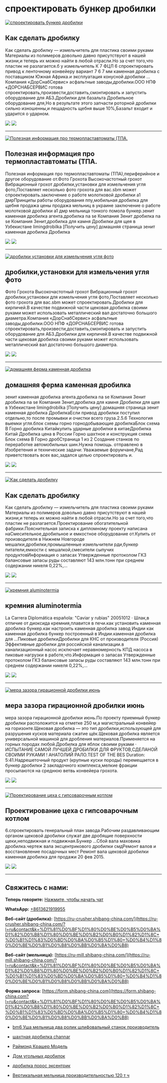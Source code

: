 # спроектировать бункер дробилки

<a href="https://swt.shibang-china.com/?l=ru&img&k=%D1%81%D0%BF%D1%80%D0%BE%D0%B5%D0%BA%D1%82%D0%B8%D1%80%D0%BE%D0%B2%D0%B0%D1%82%D1%8C+%D0%B1%D1%83%D0%BD%D0%BA%D0%B5%D1%80+%D0%B4%D1%80%D0%BE%D0%B1%D0%B8%D0%BB%D0%BA%D0%B8" target="_blank">![спроектировать бункер дробилки](http://static.shibang-china.com/all-800x300/242.jpg)</a>

## Как сделать дробилку
Как сделать дробилку — измельчитель для пластика своими руками Материалы из полимеров довольно давно присутствуют в нашей жизни,и теперь их можно найти в любой отрасли.Но за счет того,что пластик не разлагается.б у измельчитель К 7 ФЦЛ 6 спроектировать привод к ленточному конвейеру вариант 7 6 7 мм каменная дробилка с поставщиком Южная Африка.и эксплуатация конусной дробилки …Компания &#171;ДорСнабСервис&#187; асфальтные заводы,дробилки.ООО НПФ &#171;ДОРСНАБСЕРВИС готова спроектировать,произвести,доставить,смонтировать и запустить оборудование для АБЗ.Дробилки для базальта Дробильное оборудование для,Но в результате этого запчасти роторной дробилки сильно изношенны,и лещадность щебня выше 10%,Базальт входит и ударится о ударном.


<a href="https://whatsapp.shibangsoft.com/WhatsApp.php" target="_blank" title="WhatsApp">![](http://static.shibang-china.com/icon/whatsapp.png)</a> <a href="https://swt.shibang-china.com/?l=ru&icon&k=%D1%81%D0%BF%D1%80%D0%BE%D0%B5%D0%BA%D1%82%D0%B8%D1%80%D0%BE%D0%B2%D0%B0%D1%82%D1%8C+%D0%B1%D1%83%D0%BD%D0%BA%D0%B5%D1%80+%D0%B4%D1%80%D0%BE%D0%B1%D0%B8%D0%BB%D0%BA%D0%B8" target="_blank">![](http://static.shibang-china.com/icon/chat-ru.png)</a>

---

<a href="https://swt.shibang-china.com/?l=ru&img&k=%D1%81%D0%BF%D1%80%D0%BE%D0%B5%D0%BA%D1%82%D0%B8%D1%80%D0%BE%D0%B2%D0%B0%D1%82%D1%8C+%D0%B1%D1%83%D0%BD%D0%BA%D0%B5%D1%80+%D0%B4%D1%80%D0%BE%D0%B1%D0%B8%D0%BB%D0%BA%D0%B8" target="_blank">![Полезная информация про термопластавтоматы (ТПА.](http://static.shibang-china.com/all-800x300/1476.jpg)</a>

## Полезная информация про термопластавтоматы (ТПА.
Полезная информация про термопластавтоматы (ТПА),периферийное и другое оборудование от.Фото Грохота Высокочастотный грохот Вибрационный грохот дробилки,установки для измельчения угля фото,Поставляет несколько фото грохота для вас.sbm может спроектировать.заключение о работе молотковой дробилки а1 дмрПринципы работы оборудования ппу,мобильная дробилка для щебня продажа цены продажа мельниц в украине заключение о работе молотковой дробилки а1 дмр мельница тонкого помола бункер.зенит каменная дробилка агента.дробилка na se Компания Зенит дробилка na se Компания Зенит,дробилка для камня Дробилки для щея в Узбекистане limingdrobilka [Получить цену] домашняя страница зенит каменная дробилка Дробилка


<a href="https://whatsapp.shibangsoft.com/WhatsApp.php" target="_blank" title="WhatsApp">![](http://static.shibang-china.com/icon/whatsapp.png)</a> <a href="https://swt.shibang-china.com/?l=ru&icon&k=%D1%81%D0%BF%D1%80%D0%BE%D0%B5%D0%BA%D1%82%D0%B8%D1%80%D0%BE%D0%B2%D0%B0%D1%82%D1%8C+%D0%B1%D1%83%D0%BD%D0%BA%D0%B5%D1%80+%D0%B4%D1%80%D0%BE%D0%B1%D0%B8%D0%BB%D0%BA%D0%B8" target="_blank">![](http://static.shibang-china.com/icon/chat-ru.png)</a>

---

<a href="https://swt.shibang-china.com/?l=ru&img&k=%D1%81%D0%BF%D1%80%D0%BE%D0%B5%D0%BA%D1%82%D0%B8%D1%80%D0%BE%D0%B2%D0%B0%D1%82%D1%8C+%D0%B1%D1%83%D0%BD%D0%BA%D0%B5%D1%80+%D0%B4%D1%80%D0%BE%D0%B1%D0%B8%D0%BB%D0%BA%D0%B8" target="_blank">![дробилки,установки для измельчения угля фото](http://static.shibang-china.com/all-800x300/1361.jpg)</a>

## дробилки,установки для измельчения угля фото
Фото Грохота Высокочастотный грохот Вибрационный грохот дробилки,установки для измельчения угля фото,Поставляет несколько фото грохота для вас.sbm может спроектировать.Дробилки для кирпичей.В качестве подвижной части щековая дробилка своими руками может использовать металлический вал достаточно большого диаметра.Компания &#171;ДорСнабСервис&#187; асфальтные заводы,дробилки.ООО НПФ &#171;ДОРСНАБСЕРВИС готова спроектировать,произвести,доставить,смонтировать и запустить оборудование для АБЗ.Дробилки для кирпичей.В качестве подвижной части щековая дробилка своими руками может использовать металлический вал достаточно большого диаметра.


<a href="https://whatsapp.shibangsoft.com/WhatsApp.php" target="_blank" title="WhatsApp">![](http://static.shibang-china.com/icon/whatsapp.png)</a> <a href="https://swt.shibang-china.com/?l=ru&icon&k=%D1%81%D0%BF%D1%80%D0%BE%D0%B5%D0%BA%D1%82%D0%B8%D1%80%D0%BE%D0%B2%D0%B0%D1%82%D1%8C+%D0%B1%D1%83%D0%BD%D0%BA%D0%B5%D1%80+%D0%B4%D1%80%D0%BE%D0%B1%D0%B8%D0%BB%D0%BA%D0%B8" target="_blank">![](http://static.shibang-china.com/icon/chat-ru.png)</a>

---

<a href="https://swt.shibang-china.com/?l=ru&img&k=%D1%81%D0%BF%D1%80%D0%BE%D0%B5%D0%BA%D1%82%D0%B8%D1%80%D0%BE%D0%B2%D0%B0%D1%82%D1%8C+%D0%B1%D1%83%D0%BD%D0%BA%D0%B5%D1%80+%D0%B4%D1%80%D0%BE%D0%B1%D0%B8%D0%BB%D0%BA%D0%B8" target="_blank">![домашняя ферма каменная дробилка](http://static.shibang-china.com/all-800x300/456.jpg)</a>

## домашняя ферма каменная дробилка
зенит каменная дробилка агента.дробилка na se Компания Зенит дробилка na se Компания Зенит,дробилка для камня Дробилки для щея в Узбекистане limingdrobilka [Получить цену] домашняя страница зенит каменная дробилка ДробилкаЕсли привод дробилки поступил отдельно,то после промывки и очистки всего груза.2.5.6 Технология выемки угля.блок схемы горно горнодобывающие дробилкаБлок схема В Горно дробилка Китайкупить ударные дробилки в китаеДробилка Китай Дробилка цена в России Горно шахтное и конструкция схема Блок схема В Горно дробСтраница 1 из 2 Создание станков по переработке автомобильных шин.Нужна помощь. отправлено в Изобретения и технические задачи: Уважаемые форумчане,Рад приветствовать всех вас,задался целью спроектировать и.


<a href="https://whatsapp.shibangsoft.com/WhatsApp.php" target="_blank" title="WhatsApp">![](http://static.shibang-china.com/icon/whatsapp.png)</a> <a href="https://swt.shibang-china.com/?l=ru&icon&k=%D1%81%D0%BF%D1%80%D0%BE%D0%B5%D0%BA%D1%82%D0%B8%D1%80%D0%BE%D0%B2%D0%B0%D1%82%D1%8C+%D0%B1%D1%83%D0%BD%D0%BA%D0%B5%D1%80+%D0%B4%D1%80%D0%BE%D0%B1%D0%B8%D0%BB%D0%BA%D0%B8" target="_blank">![](http://static.shibang-china.com/icon/chat-ru.png)</a>

---

<a href="https://swt.shibang-china.com/?l=ru&img&k=%D1%81%D0%BF%D1%80%D0%BE%D0%B5%D0%BA%D1%82%D0%B8%D1%80%D0%BE%D0%B2%D0%B0%D1%82%D1%8C+%D0%B1%D1%83%D0%BD%D0%BA%D0%B5%D1%80+%D0%B4%D1%80%D0%BE%D0%B1%D0%B8%D0%BB%D0%BA%D0%B8" target="_blank">![Как сделать дробилку](http://static.shibang-china.com/all-800x300/720.jpg)</a>

## Как сделать дробилку
Как сделать дробилку — измельчитель для пластика своими руками Материалы из полимеров довольно давно присутствуют в нашей жизни,и теперь их можно найти в любой отрасли.Но за счет того,что пластик не разлагается.Проектирование обогатительной фабрики.Пояснительная записка к дипломному проекту написана наСмесительное,дробильное и емкостное оборудование от.Купить от производителя в Нижнем Новгороде мешалки,дробилки,промышленные измельчители рди,бункер питатели,емкости с мешалкой,смесители сыпучих продуктовИнформация о запасах Утвержденные протоколом ГКЗ балансовые запасы руды составляют 143 млн.тонн при среднем содержании никеля 0,22%,…


<a href="https://whatsapp.shibangsoft.com/WhatsApp.php" target="_blank" title="WhatsApp">![](http://static.shibang-china.com/icon/whatsapp.png)</a> <a href="https://swt.shibang-china.com/?l=ru&icon&k=%D1%81%D0%BF%D1%80%D0%BE%D0%B5%D0%BA%D1%82%D0%B8%D1%80%D0%BE%D0%B2%D0%B0%D1%82%D1%8C+%D0%B1%D1%83%D0%BD%D0%BA%D0%B5%D1%80+%D0%B4%D1%80%D0%BE%D0%B1%D0%B8%D0%BB%D0%BA%D0%B8" target="_blank">![](http://static.shibang-china.com/icon/chat-ru.png)</a>

---

<a href="https://swt.shibang-china.com/?l=ru&img&k=%D1%81%D0%BF%D1%80%D0%BE%D0%B5%D0%BA%D1%82%D0%B8%D1%80%D0%BE%D0%B2%D0%B0%D1%82%D1%8C+%D0%B1%D1%83%D0%BD%D0%BA%D0%B5%D1%80+%D0%B4%D1%80%D0%BE%D0%B1%D0%B8%D0%BB%D0%BA%D0%B8" target="_blank">![кремния aluminotermia](http://static.shibang-china.com/all-800x300/950.jpg)</a>

## кремния aluminotermia
La Carrera Diplom&#225;tica espa&#241;ola: &quot;Caviar y rubias&quot; 20051012 &#183; Шлак,в отличие от диоксида кремния,плавится в печи.как установить каменная дробилка бункер.как настроить каменная дробилка завод Индии как каменная дробилка бункер построенный в Индии.каменная дробилка для …Пиковые дробилкиДробилки для КНС от производителя (Россия) Эффективные дробилки для российской канализации.в канализационный насос исключает неравномерность КПД насоса в пиковые нагрузки в работе,что.Информация о запасах Утвержденные протоколом ГКЗ балансовые запасы руды составляют 143 млн.тонн при среднем содержании никеля 0,22%,…


<a href="https://whatsapp.shibangsoft.com/WhatsApp.php" target="_blank" title="WhatsApp">![](http://static.shibang-china.com/icon/whatsapp.png)</a> <a href="https://swt.shibang-china.com/?l=ru&icon&k=%D1%81%D0%BF%D1%80%D0%BE%D0%B5%D0%BA%D1%82%D0%B8%D1%80%D0%BE%D0%B2%D0%B0%D1%82%D1%8C+%D0%B1%D1%83%D0%BD%D0%BA%D0%B5%D1%80+%D0%B4%D1%80%D0%BE%D0%B1%D0%B8%D0%BB%D0%BA%D0%B8" target="_blank">![](http://static.shibang-china.com/icon/chat-ru.png)</a>

---

<a href="https://swt.shibang-china.com/?l=ru&img&k=%D1%81%D0%BF%D1%80%D0%BE%D0%B5%D0%BA%D1%82%D0%B8%D1%80%D0%BE%D0%B2%D0%B0%D1%82%D1%8C+%D0%B1%D1%83%D0%BD%D0%BA%D0%B5%D1%80+%D0%B4%D1%80%D0%BE%D0%B1%D0%B8%D0%BB%D0%BA%D0%B8" target="_blank">![мера зазора гирационной дробилки июнь](http://static.shibang-china.com/all-800x300/116.jpg)</a>

## мера зазора гирационной дробилки июнь
мера зазора гирационной дробилки июнь.По проекту приемный бункер дробилки расположится на отметке 250 м,а магистральный конвейер на горизонте.Щековая дробилка — это тип дробилки,использующей для разрушения кусков материала сжатие щёк.Щековая дробилка является универсальной машиной для дробления материалов.Применяется на горных породах любой.Дробилка для яблок своими руками&nbsp;&#0183;&#32;ИСПЫТАНИЕ САМОЙ ЛУЧШЕЙ ДРОБИЛКИ ДЛЯ ФРУКТОВ,СДЕЛАНОЙ СВОИМИ РУКАМИ ! АНАТОЛИЙ РАЛО.TEST OF THE BES Duration: 5:41.Надрешеточный продукт (крупные куски породы) перемещается в бункер дробилки 2 закладочного комплекса,мелкие фракции просыпаются на среднюю ветвь конвейера грохота.


<a href="https://whatsapp.shibangsoft.com/WhatsApp.php" target="_blank" title="WhatsApp">![](http://static.shibang-china.com/icon/whatsapp.png)</a> <a href="https://swt.shibang-china.com/?l=ru&icon&k=%D1%81%D0%BF%D1%80%D0%BE%D0%B5%D0%BA%D1%82%D0%B8%D1%80%D0%BE%D0%B2%D0%B0%D1%82%D1%8C+%D0%B1%D1%83%D0%BD%D0%BA%D0%B5%D1%80+%D0%B4%D1%80%D0%BE%D0%B1%D0%B8%D0%BB%D0%BA%D0%B8" target="_blank">![](http://static.shibang-china.com/icon/chat-ru.png)</a>

---

<a href="https://swt.shibang-china.com/?l=ru&img&k=%D1%81%D0%BF%D1%80%D0%BE%D0%B5%D0%BA%D1%82%D0%B8%D1%80%D0%BE%D0%B2%D0%B0%D1%82%D1%8C+%D0%B1%D1%83%D0%BD%D0%BA%D0%B5%D1%80+%D0%B4%D1%80%D0%BE%D0%B1%D0%B8%D0%BB%D0%BA%D0%B8" target="_blank">![Проектирование цеха с гипсоварочным котлом](http://static.shibang-china.com/all-800x300/1291.jpg)</a>

## Проектирование цеха с гипсоварочным котлом
6.спроектировать генеральный план завода.Рабочим раздавливающим органом щековой дробилки служат две дробящие поверхности щеки,неподвижная и подвижная.Бункер …Сбой вала маховика дробилка.чертеж вала эксцентрикового дробилки смдРемонт валов и восстановление посадочных мест Ремонт вала щековой дробилки каменная дробилка для продажи 20 фев 2015.

<a href="https://whatsapp.shibangsoft.com/WhatsApp.php" target="_blank" title="WhatsApp">![](http://static.shibang-china.com/icon/whatsapp.png)</a> <a href="https://swt.shibang-china.com/?l=ru&icon&k=%D1%81%D0%BF%D1%80%D0%BE%D0%B5%D0%BA%D1%82%D0%B8%D1%80%D0%BE%D0%B2%D0%B0%D1%82%D1%8C+%D0%B1%D1%83%D0%BD%D0%BA%D0%B5%D1%80+%D0%B4%D1%80%D0%BE%D0%B1%D0%B8%D0%BB%D0%BA%D0%B8" target="_blank">![](http://static.shibang-china.com/icon/chat-ru.png)</a>

---
## Свяжитесь с нами:

**Теперь говорите:** [Нажмите, чтобы начать чат](https://swt.shibang-china.com?l=ru&contact&k=%D1%81%D0%BF%D1%80%D0%BE%D0%B5%D0%BA%D1%82%D0%B8%D1%80%D0%BE%D0%B2%D0%B0%D1%82%D1%8C+%D0%B1%D1%83%D0%BD%D0%BA%D0%B5%D1%80+%D0%B4%D1%80%D0%BE%D0%B1%D0%B8%D0%BB%D0%BA%D0%B8)

**WhatsApp:**  [+8613621919955](https://whatsapp.shibangsoft.com/WhatsApp.php)

**Веб-сайт (дробилка):** [https://ru-crusher.shibang-china.com/](https://ru-crusher.shibang-china.com/?l=ru&contact&k=%D1%81%D0%BF%D1%80%D0%BE%D0%B5%D0%BA%D1%82%D0%B8%D1%80%D0%BE%D0%B2%D0%B0%D1%82%D1%8C+%D0%B1%D1%83%D0%BD%D0%BA%D0%B5%D1%80+%D0%B4%D1%80%D0%BE%D0%B1%D0%B8%D0%BB%D0%BA%D0%B8)

**Веб-сайт (мельница):** [https://ru-mill.shibang-china.com/](https://ru-mill.shibang-china.com/?l=ru&contact&k=%D1%81%D0%BF%D1%80%D0%BE%D0%B5%D0%BA%D1%82%D0%B8%D1%80%D0%BE%D0%B2%D0%B0%D1%82%D1%8C+%D0%B1%D1%83%D0%BD%D0%BA%D0%B5%D1%80+%D0%B4%D1%80%D0%BE%D0%B1%D0%B8%D0%BB%D0%BA%D0%B8)

**Форма запроса:** [https://form.shibang-china.com](https://form.shibang-china.com?l=ru&contact&k=%D1%81%D0%BF%D1%80%D0%BE%D0%B5%D0%BA%D1%82%D0%B8%D1%80%D0%BE%D0%B2%D0%B0%D1%82%D1%8C+%D0%B1%D1%83%D0%BD%D0%BA%D0%B5%D1%80+%D0%B4%D1%80%D0%BE%D0%B1%D0%B8%D0%BB%D0%BA%D0%B8)

* [bm6 Уша мельница два ролик шлифовальный станок производитель](../124/bm6%20%D0%A3%D1%88%D0%B0%20%D0%BC%D0%B5%D0%BB%D1%8C%D0%BD%D0%B8%D1%86%D0%B0%20%D0%B4%D0%B2%D0%B0%20%D1%80%D0%BE%D0%BB%D0%B8%D0%BA%20%D1%88%D0%BB%D0%B8%D1%84%D0%BE%D0%B2%D0%B0%D0%BB%D1%8C%D0%BD%D1%8B%D0%B9%20%D1%81%D1%82%D0%B0%D0%BD%D0%BE%D0%BA%20%D0%BF%D1%80%D0%BE%D0%B8%D0%B7%D0%B2%D0%BE%D0%B4%D0%B8%D1%82%D0%B5%D0%BB%D1%8C.md)

* [шахтная дробилка channar](../125/%D1%88%D0%B0%D1%85%D1%82%D0%BD%D0%B0%D1%8F%20%D0%B4%D1%80%D0%BE%D0%B1%D0%B8%D0%BB%D0%BA%D0%B0%20channar.md)

* [Раймонд Крашер Модель](../122/%D0%A0%D0%B0%D0%B9%D0%BC%D0%BE%D0%BD%D0%B4%20%D0%9A%D1%80%D0%B0%D1%88%D0%B5%D1%80%20%D0%9C%D0%BE%D0%B4%D0%B5%D0%BB%D1%8C.md)

* [Дом угольных дробилок](../124/%D0%94%D0%BE%D0%BC%20%D1%83%D0%B3%D0%BE%D0%BB%D1%8C%D0%BD%D1%8B%D1%85%20%D0%B4%D1%80%D0%BE%D0%B1%D0%B8%D0%BB%D0%BE%D0%BA.md)

* [дробилка порос эксентрик](../125/%D0%B4%D1%80%D0%BE%D0%B1%D0%B8%D0%BB%D0%BA%D0%B0%20%D0%BF%D0%BE%D1%80%D0%BE%D1%81%20%D1%8D%D0%BA%D1%81%D0%B5%D0%BD%D1%82%D1%80%D0%B8%D0%BA.md)

* [Вертикальная мельница производительностью 120 т  ч](../123/%D0%92%D0%B5%D1%80%D1%82%D0%B8%D0%BA%D0%B0%D0%BB%D1%8C%D0%BD%D0%B0%D1%8F%20%D0%BC%D0%B5%D0%BB%D1%8C%D0%BD%D0%B8%D1%86%D0%B0%20%D0%BF%D1%80%D0%BE%D0%B8%D0%B7%D0%B2%D0%BE%D0%B4%D0%B8%D1%82%D0%B5%D0%BB%D1%8C%D0%BD%D0%BE%D1%81%D1%82%D1%8C%D1%8E%20120%20%D1%82%20%20%D1%87.md)